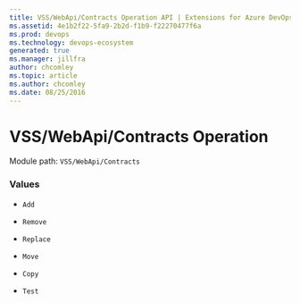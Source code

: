 ```yaml
---
title: VSS/WebApi/Contracts Operation API | Extensions for Azure DevOps Services
ms.assetid: 4e1b2f22-5fa9-2b2d-f1b9-f22270477f6a
ms.prod: devops
ms.technology: devops-ecosystem
generated: true
ms.manager: jillfra
author: chcomley
ms.topic: article
ms.author: chcomley
ms.date: 08/25/2016
---
```


# VSS/WebApi/Contracts Operation

Module path: `VSS/WebApi/Contracts`

### Values

* `Add` 

* `Remove` 

* `Replace` 

* `Move` 

* `Copy` 

* `Test` 

